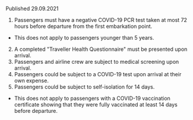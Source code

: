 Published 29.09.2021
1. Passengers must have a negative COVID-19 PCR test taken at most 72 hours before departure from the first embarkation point.
- This does not apply to passengers younger than 5 years.
2. A completed "Traveller Health Questionnaire" must be presented upon arrival.
3. Passengers and airline crew are subject to medical screening upon arrival.
4. Passengers could be subject to a COVID-19 test upon arrival at their own expense.
5. Passengers could be subject to self-isolation for 14 days.
- This does not apply to passengers with a COVID-19 vaccination certificate showing that they were fully vaccinated at least 14 days before departure.